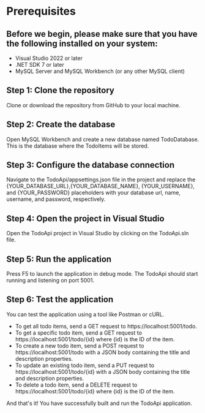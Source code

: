 # Prerequisites
## Before we begin, please make sure that you have the following installed on your system:

* Visual Studio 2022 or later
* .NET SDK 7 or later
* MySQL Server and MySQL Workbench (or any other MySQL client)
## Step 1: Clone the repository
Clone or download the repository from GitHub to your local machine.

## Step 2: Create the database
Open MySQL Workbench and create a new database named TodoDatabase. This is the database where the TodoItems will be stored.

## Step 3: Configure the database connection
Navigate to the TodoApi/appsettings.json file in the project and replace the {YOUR_DATABASE_URL},{YOUR_DATABASE_NAME}, {YOUR_USERNAME}, and {YOUR_PASSWORD} placeholders with your database url, name, username, and password, respectively.

## Step 4: Open the project in Visual Studio
Open the TodoApi project in Visual Studio by clicking on the TodoApi.sln file.

## Step 5: Run the application
Press F5 to launch the application in debug mode. The TodoApi should start running and listening on port 5001.

## Step 6: Test the application
You can test the application using a tool like Postman or cURL.

* To get all todo items, send a GET request to https://localhost:5001/todo.
* To get a specific todo item, send a GET request to https://localhost:5001/todo/{id} where {id} is the ID of the item.
* To create a new todo item, send a POST request to https://localhost:5001/todo with a JSON body containing the title and description properties.
* To update an existing todo item, send a PUT request to https://localhost:5001/todo/{id} with a JSON body containing the title and description properties.
* To delete a todo item, send a DELETE request to https://localhost:5001/todo/{id} where {id} is the ID of the item.

And that's it! You have successfully built and run the TodoApi application.




